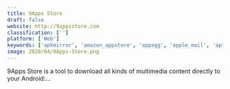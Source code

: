 ```yaml
---
title: 9Apps Store
draft: false 
website: http://9appsstore.com
classification: ['']
platform: ['Web']
keywords: ['apkmirror', 'amazon_appstore', 'appagg', 'apple_mail', 'aptoide', 'f-droid', 'filehippo_app_manager', 'fossdroid', 'getapk', 'getjar', 'macupdate_desktop', 'softonic', 'softpedia', 'software_informer', 'uptodown', 'yalp_store']
image: 2020/04/9Apps-Store.png
---
```

9Apps Store is a tool to download all kinds of multimedia content directly to your Android:...